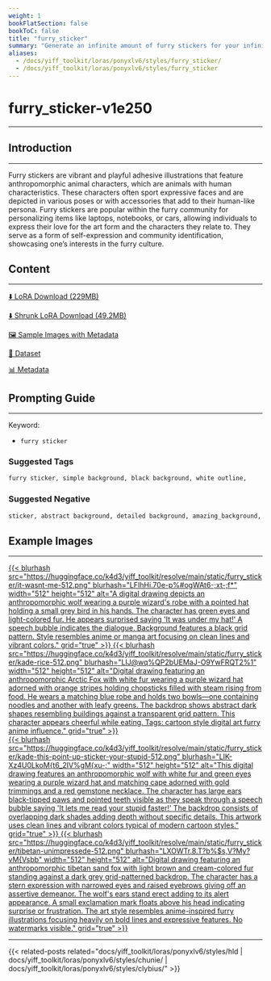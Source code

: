 ```yaml
---
weight: 1
bookFlatSection: false
bookToC: false
title: "furry_sticker"
summary: "Generate an infinite amount of furry stickers for your infinite amount of telegram accounts!"
aliases:
  - /docs/yiff_toolkit/loras/ponyxlv6/styles/furry_sticker/
  - /docs/yiff_toolkit/loras/ponyxlv6/styles/furry_sticker
---
```


<!--markdownlint-disable MD025 MD033 -->

# furry_sticker-v1e250

---

## Introduction

---

Furry stickers are vibrant and playful adhesive illustrations that feature anthropomorphic animal characters, which are animals with human characteristics. These characters often sport expressive faces and are depicted in various poses or with accessories that add to their human-like persona. Furry stickers are popular within the furry community for personalizing items like laptops, notebooks, or cars, allowing individuals to express their love for the art form and the characters they relate to. They serve as a form of self-expression and community identification, showcasing one’s interests in the furry culture.

## Content

---

[⬇️ LoRA Download (229MB)](https://huggingface.co/k4d3/yiff_toolkit/resolve/main/ponyxl_loras/furry_sticker-v1e250.safetensors?download=true)

[⬇️ Shrunk LoRA Download (49.2MB)](https://huggingface.co/k4d3/yiff_toolkit/resolve/main/ponyxl_loras_shrunk_2/furry_sticker-v1e250_frockpt1_th-3.55.safetensors?download=true)

[🖼️ Sample Images with Metadata](https://huggingface.co/k4d3/yiff_toolkit/tree/main/static/{})

[📐 Dataset](https://huggingface.co/datasets/k4d3/furry/tree/main/furry_sticker)

[📊 Metadata](https://huggingface.co/k4d3/yiff_toolkit/raw/main/ponyxl_loras/furry_sticker-v1e250.json)

## Prompting Guide

---

Keyword:

- `furry sticker`

### Suggested Tags

```md
furry sticker, simple background, black background, white outline,
```

### Suggested Negative

```md
sticker, abstract background, detailed background, amazing_background, scenery porn,
```

## Example Images

---

<div class="image-grid">
  <div class="image-grid-container">
    <a href="https://huggingface.co/k4d3/yiff_toolkit/resolve/main/static/furry_sticker/it-wasnt-me.png">
      {{< blurhash
        src="https://huggingface.co/k4d3/yiff_toolkit/resolve/main/static/furry_sticker/it-wasnt-me-512.png"
        blurhash="LFIhHi.70e-p%#ogWAt6-;xt-;f*"
        width="512"
        height="512"
        alt="A digital drawing depicts an anthropomorphic wolf wearing a purple wizard's robe with a pointed hat holding a small grey bird in his hands. The character has green eyes and light-colored fur. He appears surprised saying 'It was under my hat!' A speech bubble indicates the dialogue. Background features a black grid pattern. Style resembles anime or manga art focusing on clean lines and vibrant colors."
        grid="true"
      >}}
    </a>
    <a href="https://huggingface.co/k4d3/yiff_toolkit/resolve/main/static/furry_sticker/kade-rice.png">
      {{< blurhash
        src="https://huggingface.co/k4d3/yiff_toolkit/resolve/main/static/furry_sticker/kade-rice-512.png"
        blurhash="LIJ@wq%QP2bUEMaJ-O9YwFRQT2%1"
        width="512"
        height="512"
        alt="Digital drawing featuring an anthropomorphic Arctic Fox with white fur wearing a purple wizard hat adorned with orange stripes holding chopsticks filled with steam rising from food. He wears a matching blue robe and holds two bowls—one containing noodles and another with leafy greens. The backdrop shows abstract dark shapes resembling buildings against a transparent grid pattern. This character appears cheerful while eating. Tags: cartoon style digital art furry anime influence."
        grid="true"
      >}}
    </a>
  </div>
</div>
<div class="image-grid">
  <div class="image-grid-container">
    <a href="https://huggingface.co/k4d3/yiff_toolkit/resolve/main/static/furry_sticker/kade-this-point-up-sticker-your-stupid.png">
      {{< blurhash
        src="https://huggingface.co/k4d3/yiff_toolkit/resolve/main/static/furry_sticker/kade-this-point-up-sticker-your-stupid-512.png"
        blurhash="LIK-Xz4U0LkoM{t6_2IV%gM{xu-;"
        width="512"
        height="512"
        alt="This digital drawing features an anthropomorphic wolf with white fur and green eyes wearing a purple wizard hat and matching cape adorned with gold trimmings and a red gemstone necklace. The character has large ears black-tipped paws and pointed teeth visible as they speak through a speech bubble saying 'It lets me read your stupid faster!' The backdrop consists of overlapping dark shades adding depth without specific details. This artwork uses clean lines and vibrant colors typical of modern cartoon styles."
        grid="true"
      >}}
    </a>
    <a href="https://huggingface.co/k4d3/yiff_toolkit/resolve/main/static/furry_sticker/tibetan-unimpressede.png">
      {{< blurhash
        src="https://huggingface.co/k4d3/yiff_toolkit/resolve/main/static/furry_sticker/tibetan-unimpressede-512.png"
        blurhash="LXOWTr.8.T?b%$s,V?My?vM{Vsbb"
        width="512"
        height="512"
        alt="Digital drawing featuring an anthropomorphic tibetan sand fox with light brown and cream-colored fur standing against a dark grey grid-patterned backdrop. The character has a stern expression with narrowed eyes and raised eyebrows giving off an assertive demeanor. The wolf's ears stand erect adding to its alert appearance. A small exclamation mark floats above his head indicating surprise or frustration. The art style resembles anime-inspired furry illustrations focusing heavily on bold lines and expressive features. No watermarks visible."
        grid="true"
      >}}
    </a>
  </div>
</div>

---

{{< related-posts related="docs/yiff_toolkit/loras/ponyxlv6/styles/hld | docs/yiff_toolkit/loras/ponyxlv6/styles/chunie/ | docs/yiff_toolkit/loras/ponyxlv6/styles/clybius/" >}}
